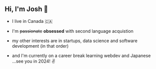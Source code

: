 ## Hi, I'm Josh 👋

- I live in Canada 🇨🇦

- I'm ~~passionate~~ **obsessed** with second language acquistion

- my other interests are in startups, data science and software development (in that order)

- and I'm currently on a career break learning webdev and Japanese ...see you in 2024! ✌️
